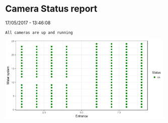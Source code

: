 Camera Status report
================
17/05/2017 - 13:46:08

    All cameras are up and running

![](camreport_files/figure-markdown_github/unnamed-chunk-2-1.png)
